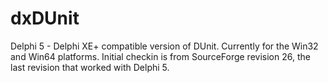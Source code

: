 dxDUnit
========

Delphi 5 - Delphi XE+ compatible version of DUnit.  Currently for the Win32 and Win64 platforms.  Initial checkin is from SourceForge revision 26, the last revision that worked with Delphi 5.
